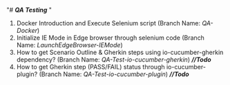 "# _**QA Testing**_ "
1. Docker Introduction and Execute Selenium script (Branch Name: _QA-Docker_)
2. Initialize IE Mode in Edge browser through selenium code (Branch Name: _LaunchEdgeBrowser-IEMode_)
3. How to get Scenario Outline & Gherkin steps using io-cucumber-gherkin dependency? (Branch Name: _QA-Test-io-cucumber-gherkin_)     **_//Todo_**
4. How to get Gherkin step (PASS/FAIL) status through io-cucumber-plugin? (Branch Name: _QA-Test-io-cucumber-plugin_)     **_//Todo_**
